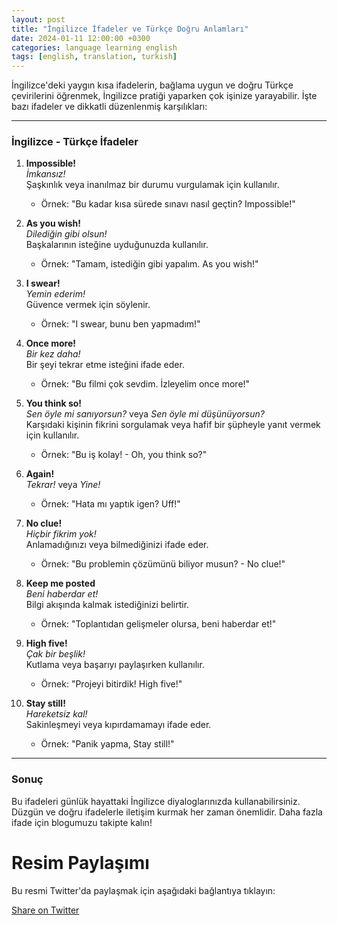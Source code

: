 ```yaml
---
layout: post
title: "İngilizce İfadeler ve Türkçe Doğru Anlamları"
date: 2024-01-11 12:00:00 +0300
categories: language learning english
tags: [english, translation, turkish]
---
```


İngilizce'deki yaygın kısa ifadelerin, bağlama uygun ve doğru Türkçe çevirilerini öğrenmek, İngilizce pratiği yaparken çok işinize yarayabilir. İşte bazı ifadeler ve dikkatli düzenlenmiş karşılıkları:

---

### **İngilizce - Türkçe İfadeler**

1. **Impossible!**  
   *İmkansız!*  
   Şaşkınlık veya inanılmaz bir durumu vurgulamak için kullanılır.  
   - Örnek: "Bu kadar kısa sürede sınavı nasıl geçtin? Impossible!"

2. **As you wish!**  
   *Dilediğin gibi olsun!*  
   Başkalarının isteğine uyduğunuzda kullanılır.  
   - Örnek: "Tamam, istediğin gibi yapalım. As you wish!"

3. **I swear!**  
   *Yemin ederim!*  
   Güvence vermek için söylenir.  
   - Örnek: "I swear, bunu ben yapmadım!"

4. **Once more!**  
   *Bir kez daha!*  
   Bir şeyi tekrar etme isteğini ifade eder.  
   - Örnek: "Bu filmi çok sevdim. İzleyelim once more!"

5. **You think so!**  
   *Sen öyle mi sanıyorsun?* veya *Sen öyle mi düşünüyorsun?*  
   Karşıdaki kişinin fikrini sorgulamak veya hafif bir şüpheyle yanıt vermek için kullanılır.  
   - Örnek: "Bu iş kolay! - Oh, you think so?"

6. **Again!**  
   *Tekrar!* veya *Yine!*  
   - Örnek: "Hata mı yaptık igen? Uff!"

7. **No clue!**  
   *Hiçbir fikrim yok!*  
   Anlamadığınızı veya bilmediğinizi ifade eder.  
   - Örnek: "Bu problemin çözümünü biliyor musun? - No clue!"

8. **Keep me posted**  
   *Beni haberdar et!*  
   Bilgi akışında kalmak istediğinizi belirtir.  
   - Örnek: "Toplantıdan gelişmeler olursa, beni haberdar et!"

9. **High five!**  
   *Çak bir beşlik!*  
   Kutlama veya başarıyı paylaşırken kullanılır.  
   - Örnek: "Projeyi bitirdik! High five!"

10. **Stay still!**  
    *Hareketsiz kal!*  
    Sakinleşmeyi veya kıpırdamamayı ifade eder.  
    - Örnek: "Panik yapma, Stay still!"

---

### **Sonuç**
Bu ifadeleri günlük hayattaki İngilizce diyaloglarınızda kullanabilirsiniz. Düzgün ve doğru ifadelerle iletişim kurmak her zaman önemlidir. Daha fazla ifade için blogumuzu takipte kalın!



<h1>Resim Paylaşımı</h1>
<p>Bu resmi Twitter'da paylaşmak için aşağıdaki bağlantıya tıklayın:</p>
<a href="https://twitter.com/intent/tweet?text={{ page.title | url_encode }}&url={{ site.url }}{{ page.url }}" target="_blank">Share on Twitter</a>




<script data-goatcounter="https://gg123.goatcounter.com/count"
        async src="//gc.zgo.at/count.js"></script>
